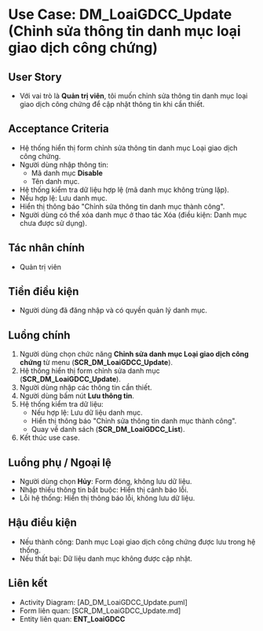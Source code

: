 # Use Case: DM_LoaiGDCC_Update (Chỉnh sửa thông tin danh mục loại giao dịch công chứng)

## User Story
- Với vai trò là **Quản trị viên**, tôi muốn chỉnh sửa thông tin danh mục loại giao dịch công chứng để cập nhật thông tin khi cần thiết.

## Acceptance Criteria
- Hệ thống hiển thị form chỉnh sửa thông tin danh mục Loại giao dịch công chứng.
- Người dùng nhập thông tin: 
   - Mã danh mục **Disable**
   - Tên danh mục. 
- Hệ thống kiểm tra dữ liệu hợp lệ (mã danh mục không trùng lặp).
- Nếu hợp lệ: Lưu danh mục.
- Hiển thị thông báo "Chỉnh sửa thông tin danh mục thành công".
- Người dùng có thể xóa danh mục ở thao tác Xóa (điều kiện: Danh mục chưa được sử dụng).

## Tác nhân chính
- Quản trị viên

## Tiền điều kiện
- Người dùng đã đăng nhập và có quyền quản lý danh mục.

## Luồng chính
1. Người dùng chọn chức năng **Chỉnh sửa danh mục Loại giao dịch công chứng** từ menu (**SCR_DM_LoaiGDCC_Update**).
2. Hệ thống hiển thị form chỉnh sửa danh mục (**SCR_DM_LoaiGDCC_Update**).
3. Người dùng nhập các thông tin cần thiết.
4. Người dùng bấm nút **Lưu thông tin**.
5. Hệ thống kiểm tra dữ liệu:
   - Nếu hợp lệ: Lưu dữ liệu danh mục.
   - Hiển thị thông báo "Chỉnh sửa thông tin danh mục thành công".
   - Quay về danh sách (**SCR_DM_LoaiGDCC_List**).
6. Kết thúc use case.

## Luồng phụ / Ngoại lệ
- Người dùng chọn **Hủy**: Form đóng, không lưu dữ liệu.
- Nhập thiếu thông tin bắt buộc: Hiển thị cảnh báo lỗi.
- Lỗi hệ thống: Hiển thị thông báo lỗi, không lưu dữ liệu.

## Hậu điều kiện
- Nếu thành công: Danh mục Loại giao dịch công chứng được lưu trong hệ thống.
- Nếu thất bại: Dữ liệu danh mục không được cập nhật.

## Liên kết
- Activity Diagram: [AD_DM_LoaiGDCC_Update.puml]
- Form liên quan: [SCR_DM_LoaiGDCC_Update.md]
- Entity liên quan: **ENT_LoaiGDCC**
